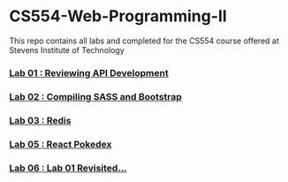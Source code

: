 # CS554-Web-Programming-II

This repo contains all labs and completed for the CS554 course offered at Stevens Institute of Technology
###  [Lab 01 : Reviewing API Development](https://github.com/cmontero201/CS554---Web-Programming-II/tree/master/Lab1)
### [Lab 02 : Compiling SASS and Bootstrap](https://github.com/cmontero201/CS554---Web-Programming-II/tree/master/Lab2)
### [Lab 03 : Redis](https://github.com/cmontero201/CS554---Web-Programming-II/tree/master/Lab3)
### [Lab 05 : React Pokedex](https://github.com/cmontero201/CS554---Web-Programming-II/tree/master/Lab5)
### [Lab 06 : Lab 01 Revisited...](https://github.com/cmontero201/CS554---Web-Programming-II/tree/master/Lab6)
